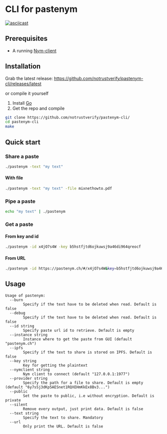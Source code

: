 # CLI for pastenym

[![asciicast](https://asciinema.org/a/548628.svg)](https://asciinema.org/a/548628)

## Prerequisites

* A running [Nym-client](https://nymtech.net/docs/stable/integrations/websocket-client)

## Installation

Grab the latest release: https://github.com/notrustverify/pastenym-cli/releases/latest

or compile it yourself

1. Install [Go](https://go.dev/doc/install)
2. Get the repo and compile
```bash
git clone https://github.com/notrustverify/pastenym-cli/
cd pastenym-cli
make
```


## Quick start

### Share a paste
```bash
./pastenym -text "my text"
```

#### With file
```bash
./pastenym -text "my text" -file mixnethowto.pdf
```

### Pipe a paste

```bash
echo "my text" | ./pastenym
```

### Get a paste

#### From key and id

```bash
./pastenym -id x4jO7s4W -key b5hstfjtd6ojkuwsj9a46di964qreocf
```
#### From URL

```bash
./pastenym -id https://pastenym.ch/#/x4jO7s4W&key=b5hstfjtd6ojkuwsj9a46di964qreocf
```


## Usage


```
Usage of pastenym:
  --burn
    	Specify if the text have to be deleted when read. Default is false
  --debug
    	Specify if the text have to be deleted when read. Default is false
  --id string
    	Specify paste url id to retrieve. Default is empty
  --instance string
    	Instance where to get the paste from GUI (default "pastenym.ch")
  --ipfs
    	Specify if the text to share is stored on IPFS. Default is false
  --key string
    	Key for getting the plaintext
  --nymclient string
    	Nym client to connect (default "127.0.0.1:1977")
  --provider string
    	Specify the path for a file to share. Default is empty (default "6y7sSj3dKp5AESnet1RQXEHmKkEx8Bv3...")
  --public
    	Set the paste to public, i.e without encryption. Default is private
  --silent
    	Remove every output, just print data. Default is false
  --text string
    	Specify the text to share. Mandatory
  --url
    	Only print the URL. Default is false

```
